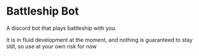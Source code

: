 # Battleship Bot
A discord bot that plays battleship with you.

It is in fluid development at the moment, and nothing is guaranteed to stay still, so use at your own risk for now
